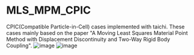# MLS_MPM_CPIC
CPIC(Compatible Particle-in-Cell) cases implemented with taichi.
These cases mainly based on the paper "A Moving Least Squares Material Point Method with Displacement
Discontinuity and Two-Way Rigid Body Coupling".
![image](https://github.com/Zhijie-YU/MLS_MPM_CPIC/blob/main/cutSolid.png)
![image](https://github.com/Zhijie-YU/MLS_MPM_CPIC/blob/main/cut.gif)

